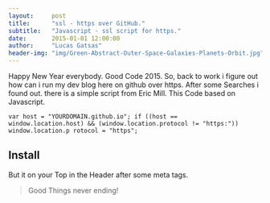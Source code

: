 ```yaml
---
layout:     post
title:      "ssl - https over GitHub."
subtitle:   "Javascript - ssl script for https."
date:       2015-01-01 12:00:00
author:     "Lucas Gatsas"
header-img: "img/Green-Abstract-Outer-Space-Galaxies-Planets-Orbit.jpg"
---
```


<p>Happy New Year everybody. Good Code 2015. So, back to work i figure out how can i run my dev blog here on github over https. After some Searches i found out. there is a simple script from Eric Mill. This Code based on Javascript. </p>


<code>var host = "YOURDOMAIN.github.io";
if ((host == window.location.host) && (window.location.protocol != "https:"))
    window.location.p
    rotocol = "https";
</code><br>


<h2 class="section-heading">Install</h2>

<p>But it on your Top in the Header after some meta tags.</p>



<blockquote>Good Things never ending!</blockquote>


<!--

<a href="#">
    <img src="{{ site.baseurl }}/img/post-sample-image.jpg" alt="Post Sample Image">
</a> -->



